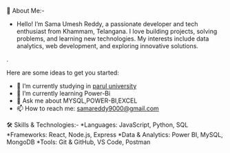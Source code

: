🚀 About Me:-
* Hello! I’m Sama Umesh Reddy, a passionate developer and tech enthusiast from Khammam, Telangana. I love building projects, solving problems, and learning new technologies. My interests include data analytics, web development, and exploring innovative solutions.

.

Here are some ideas to get you started:

- 🔭 I’m currently studying in [ parul university](https://paruluniversity.ac.in/)
- 🌱 I’m currently learning Power-Bi
- 💬 Ask me about MYSQL,POWER-BI,EXCEL
- 📫 How to reach me: [samareddy9000@gmail.com](https://mail.google.com/mail/u/0/?tab=rm&ogbl#inbox)


🛠️ Skills & Technologies:-
    *Languages: JavaScript, Python, SQL
    *Frameworks: React, Node.js, Express
    *Data & Analytics: Power BI, MySQL, MongoDB
    *Tools: Git & GitHub, VS Code, Postman


